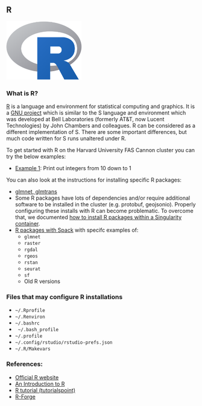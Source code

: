 ## R

<img src="Images/R-logo.png" alt="R-logo" width="200"/>

### What is R?

[R](https://www.r-project.org/) is a language and environment for statistical computing and graphics. It is a [GNU project](https://www.gnu.org/) which is similar to the S language and environment which was developed at Bell Laboratories (formerly AT&T, now Lucent Technologies) by John Chambers and colleagues. R can be considered as a different implementation of S. There are some important differences, but much code written for S runs unaltered under R.

To get started with R on the Harvard University FAS Cannon cluster you can try the below examples:

* [Example 1](Example1): Print out integers from 10 down to 1

You can also look at the instructions for installing specific R packages:

* [glmnet, glmtrans](glmnet_glmtrans.md)
* Some R packages have lots of dependencies and/or require additional software to be installed in the cluster (e.g. protobuf, geojsonio). Properly configuring these installs with R can become problematic. To overcome that, we documented [how to install R packages within a Singularity container](https://docs.rc.fas.harvard.edu/kb/r-packages-with-singularity/).
* [R packages with Spack](R_packages_with_spack.md) with specifc examples of:
  * `glmnet`
  * `raster`
  * `rgdal`
  * `rgeos`
  * `rstan`
  * `seurat`
  * `sf`
  * Old R versions

### Files that may configure R installations

* `~/.Rprofile`
* `~/.Renviron`
* `~/.bashrc`
* ` ~/.bash_profile`
* `~/.profile`
* `~/.config/rstudio/rstudio-prefs.json`
* `~/.R/Makevars`

### References:

* [Official R website](https://www.r-project.org/)
* [An Introduction to R](https://cran.r-project.org/doc/manuals/r-release/R-intro.html)
* [R tutorial (tutorialspoint)](https://www.tutorialspoint.com/r/index.htm)
* [R-Forge](http://r-forge.r-project.org/)
